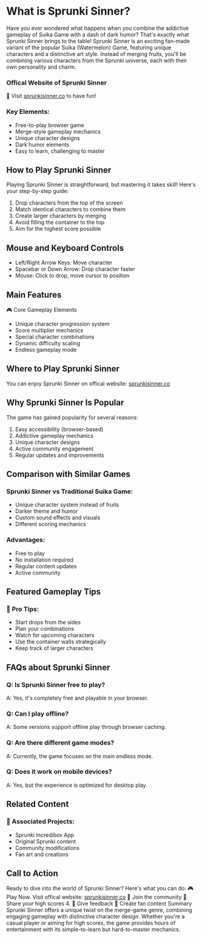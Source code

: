 # What is Sprunki Sinner?
Have you ever wondered what happens when you combine the addictive gameplay of Suika Game with a dash of dark humor? That's exactly what Sprunki Sinner brings to the table!
Sprunki Sinner is an exciting fan-made variant of the popular Suika (Watermelon) Game, featuring unique characters and a distinctive art style. Instead of merging fruits, you'll be combining various characters from the Sprunki universe, each with their own personality and charm.

###  Offical Website of Sprunki Sinner
🎀 Visit [sprunkisinner.co](https://sprunkisinner.co) to have fun!

### Key Elements:

- Free-to-play browser game
- Merge-style gameplay mechanics
- Unique character designs
- Dark humor elements
 - Easy to learn, challenging to master

## How to Play Sprunki Sinner
Playing Sprunki Sinner is straightforward, but mastering it takes skill! Here's your step-by-step guide:

1. Drop characters from the top of the screen
2. Match identical characters to combine them
3. Create larger characters by merging
4. Avoid filling the container to the top
5. Aim for the highest score possible

## Mouse and Keyboard Controls

- Left/Right Arrow Keys: Move character
- Spacebar or Down Arrow: Drop character faster
- Mouse: Click to drop, move cursor to position

## Main Features
🎮 Core Gameplay Elements

- Unique character progression system
- Score multiplier mechanics
- Special character combinations
- Dynamic difficulty scaling
- Endless gameplay mode
## Where to Play Sprunki Sinner
You can enjoy Sprunki Sinner on offical website: [sprunkisinner.co](https://sprunkisinner.co)

## Why Sprunki Sinner Is Popular
The game has gained popularity for several reasons:
1. Easy accessibility (browser-based)
2. Addictive gameplay mechanics
3. Unique character designs
4. Active community engagement
5. Regular updates and improvements

## Comparison with Similar Games

### Sprunki Sinner vs Traditional Suika Game:
- Unique character system instead of fruits
- Darker theme and humor
- Custom sound effects and visuals
- Different scoring mechanics

### Advantages:

- Free to play
- No installation required
- Regular content updates
- Active community

## Featured Gameplay Tips

### 🎯 Pro Tips:

- Start drops from the sides
- Plan your combinations
- Watch for upcoming characters
- Use the container walls strategically
- Keep track of larger characters

## FAQs about Sprunki Sinner
### Q: Is Sprunki Sinner free to play?
A: Yes, it's completely free and playable in your browser.

### Q: Can I play offline?
A: Some versions support offline play through browser caching.

### Q: Are there different game modes?
A: Currently, the game focuses on the main endless mode.

### Q: Does it work on mobile devices?
A: Yes, but the experience is optimized for desktop play.

## Related Content
### 📱 Associated Projects:
- Sprunki Incredibox App
- Original Sprunki content
- Community modifications
- Fan art and creations

## Call to Action
Ready to dive into the world of Sprunki Sinner? Here's what you can do:
🎮 Play Now. Visit offical website: [sprunkisinner.co](https://sprunkisinner.co)
👥 Join the community
🌟 Share your high scores
4. 📢 Give feedback
🎨 Create fan content
Summary
Sprunki Sinner offers a unique twist on the merge-game genre, combining engaging gameplay with distinctive character design. Whether you're a casual player or aiming for high scores, the game provides hours of entertainment with its simple-to-learn but hard-to-master mechanics.
